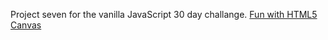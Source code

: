 Project seven for the vanilla JavaScript 30 day challange. [Fun with HTML5 Canvas](https://elreyb.github.io/HTML5-Canvas/)
